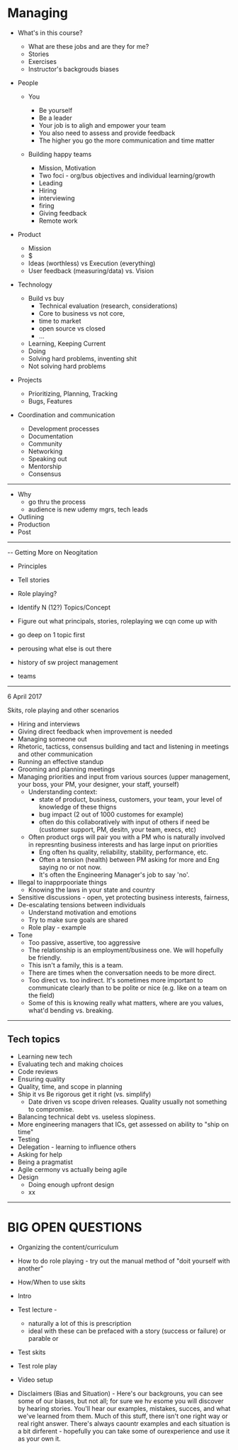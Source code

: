 # Managing 


- What's in this course?
    - What are these jobs and are they for me?
    - Stories
    - Exercises
    - Instructor's backgrouds biases

- People
    - You
        - Be yourself
        - Be a leader
        - Your job is to aligh and empower your team
        - You also need to assess and provide feedback
        - The higher you go the more communication and time matter

    - Building happy teams
        - Mission, Motivation
        - Two foci - org/bus objectives and individual learning/growth
        - Leading
        - Hiring
        - interviewing
        - firing
        - Giving feedback
        - Remote work

- Product
	- Mission
	- $
	- Ideas (worthless) vs Execution (everything)
	- User feedback (measuring/data) vs. Vision
 

- Technology
	- Build vs buy 
		- Technical evaluation (research, considerations)
		- Core to business vs not core, 
		- time to market 
		- open source vs closed
		- ...
    - Learning, Keeping Current
    - Doing
    - Solving hard problems, inventing shit
    - Not solving hard problems
 
- Projects
    - Prioritizing, Planning, Tracking
    - Bugs, Features

- Coordination and communication
    - Development processes
    - Documentation
    - Community
    - Networking
    - Speaking out
    - Mentorship
    - Consensus

-------------------


- Why 
    - go thru the process
    - audience is new udemy mgrs, tech leads
- Outlining
- Production
- Post

----------


-- Getting More on Neogitation

- Principles
- Tell stories
- Role playing?

- Identify N (12?) Topics/Concept
- Figure out what principals, stories, roleplaying we cqn come up with
- go deep on 1 topic first


- perousing what else is out there
- history of sw project management
- teams


------

6 April 2017

Skits, role playing and other scenarios

- Hiring and interviews
- Giving direct feedback when improvement is needed
- Managing someone out
- Rhetoric, tacticss, consensus building and tact and listening in meetings and other communication
- Running an effective standup
- Grooming and planning meetings
- Managing priorities and input from various sources (upper management, your boss, your PM, your designer, your staff, yourself)
	- Understanding context: 
		- state of product, business, customers, your team, your level of knowledge of these thigns
		- bug impact (2 out of 1000 customes for example)
		- often do this collaboratively with input of others if need be (customer support, PM, desitn, your team, execs, etc)
	- Often product orgs will pair you with a PM who is naturally involved in represnting business interests and has large input on priorities
		- Eng often hs quality, reliability, stability, performance, etc.
		-  Often a tension (health) between PM asking for more and Eng saying no or not now.
		- It's often the Engineering Manager's job to say 'no'.
- Illegal to inapprpooriate things
	- Knowing the laws in your state and country 
- Sensitive discussions - open, yet protecting business interests, fairness, 
- De-escalating tensions between individuals
	- Understand motivation and emotions
	- Try to make sure goals are shared
	- Role play - example
- Tone 
	- Too passive, assertive, too aggressive 
	- The relationship is an employment/business one.  We will hopefully be friendly.  
	- This isn't a family, this is a team.
	- There are times when the conversation needs to be more direct.  
	- Too direct vs. too indirect.  It's sometimes more important to communicate clearly than to be polite or nice (e.g. like on a team on the field)
	- Some of this is knowing really what matters, where are you values, what'd bending vs. breaking.
	
----

## Tech topics


- Learning new tech
- Evaluating tech and making choices
- Code reviews
- Ensuring quality
- Quality, time, and scope in planning 
- Ship it vs Be rigorous get it right (vs. simplify)
	- Date driven vs scope driven releases.  Quality usually not something to compromise.
- Balancing technical debt vs. useless slopiness. 
- More engineering managers that ICs, get assessed on ability to "ship on time"
- Testing
- Delegation - learning to influence others
- Asking for help
- Being a pragmatist
- Agile cermony vs actually being agile
- Design 
	- Doing enough upfront design
	- xx
	

----

# BIG OPEN QUESTIONS 

- Organizing the content/curriculum
- How to do role playing  - try out the manual method of "doit yourself with another"
- How/When to use skits  
- Intro
- Test lecture - 
	- naturally a lot of this is prescription
	- ideal with these can be prefaced with a story (success or failure) or parable or  	
- Test skits
- Test role play 
- Video setup

- Disclaimers (Bias and Situation) - 
Here's our backgrouns, you can see some of our biases, but not all; for sure we hv esome you will discover by hearing stories.  You'll hear our examples, mistakes, succes, and what we've learned from them.  Much of this stuff, there isn't one right way or real right answer.  There's always caountr examples and each situation is a bit dirferent - hopefully you can take some of ourexperience and use it as your own it.


	
